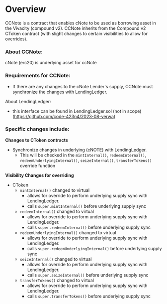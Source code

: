 # Overview

CCNote is a contract that enables cNote to be used as borrowing asset in the Vivacity (compound v2). CCNote inherits from the Compound v2 CToken contract (with slight changes to certain visibilities to allow for overrides).

### About CCNote:

cNote (erc20) is underlying asset for ccNote

### Requirements for CCNote:

- If there are any changes to the cNote Lender's supply, CCNote must synchronize the changes with LendingLedger.

About LendingLedger:

- this interface can be found in LendingLedger.sol (not in scope) (https://github.com/code-423n4/2023-08-verwa)

### Specific changes include:

**Changes to CToken contracts**

- Synchronize changes in underlying (cNOTE) with LendingLedger.
  - This will be checked in the `mintInternal()`, `redeemInternal()`, `redeemUnderlyingInternal()`, `seizeInternal()`, `transferTokens()` override function

**Visibility Changes for overriding**

- CToken
  - `mintInternal()` changed to virtual
    - allows for override to perform underlying supply sync with LendingLedger.
    - calls `super.mintInternal()` before underlying supply sync
  - `redeemInternal()` changed to virtual
    - allows for override to perform underlying supply sync with LendingLedger.
    - calls `super.redeemInternal()` before underlying supply sync
  - `redeemUnderlyingInternal()` changed to virtual
    - allows for override to perform underlying supply sync with LendingLedger.
    - calls `super.redeemUnderlyingInternal()` before underlying supply sync
  - `seizeInternal()` changed to virtual
    - allows for override to perform underlying supply sync with LendingLedger.
    - calls `super.seizeInternal()` before underlying supply sync
  - `transferTokens()` changed to virtual
    - allows for override to perform underlying supply sync with LendingLedger.
    - calls `super.transferTokens()` before underlying supply sync
